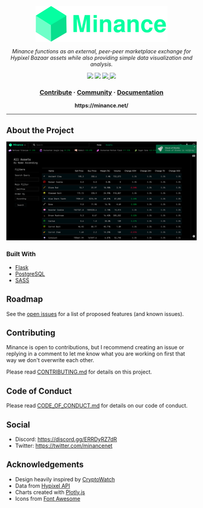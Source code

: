 <p align="center">
  <img src="docs/logo-w-text.png" width="350px">
</p>

<p align="center">
  <i>Minance functions as an external, peer-peer marketplace exchange for Hypixel Bazaar assets while also providing simple data visualization and analysis. </i>
</p>

<p align="center">
  <img src="https://img.shields.io/github/workflow/status/minancenet/web/Python%20application" />
  <img src="https://img.shields.io/github/license/minancenet/web" />
  <a href="https://discord.gg/swF76FAUVX">
    <img src="https://img.shields.io/discord/807853309338714132" />
  </a>
  <img src="https://img.shields.io/github/issues/minancenet/web" />
</p>

<h3 align="center">  
  <a href="https://github.com/minancenet/web/blob/master/CONTRIBUTING.md">Contribute</a>
  <span> · </span>
  <a href="https://discord.gg/ERRDyRZ7dR">Community</a>
  <span> · </span>
  <a href="#">Documentation</a>
</h3>
<p align="center"><b>https://minance.net/</b></p>

<hr>

## About the Project

![Current Index Page](docs/about_project.png)

### Built With

- [Flask](https://flask.palletsprojects.com/en/1.1.x/)
- [PostgreSQL](https://www.postgresql.org/)
- [SASS](https://sass-lang.com/)

## Roadmap

See the [open issues](https://github.com/minancenet/web/issues) for a list of proposed features (and known issues).

## Contributing

Minance is open to contributions, but I recommend creating an issue or replying in a comment to let me know what you are working on first that way we don't overwrite each other.

Please read [CONTRIBUTING.md](https://github.com/minancenet/web/blob/master/CONTRIBUTING.md) for details on this project.

## Code of Conduct

Please read [CODE_OF_CONDUCT.md](https://github.com/minancenet/web/blob/master/CODE_OF_CONDUCT.md) for details on our code of conduct.

## Social

- Discord: https://discord.gg/ERRDyRZ7dR
- Twitter: https://twitter.com/minancenet

## Acknowledgements

- Design heavily inspired by [CryptoWatch](https://cryptowat.ch)
- Data from [Hypixel API](https://api.hypixel.net/)
- Charts created with [Plotly.js](https://plotly.com/)
- Icons from [Font Awesome](https://fontawesome.com/)
